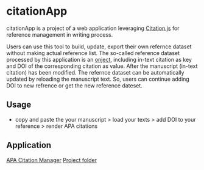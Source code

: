 # citationApp
citationApp is a project of a web application leveraging [Citation.js](https://citation.js.org/) for reference management in writing process.

Users can use this tool to build, update, export their own refernce dataset without making actual reference list. The so-called reference dataset processed by this application is an [onject](https://developer.mozilla.org/en-US/docs/Web/JavaScript/Reference/Global_Objects/Object), including in-text citation as key and DOI of the corresponding citation as value. After the manuscript (in-text citation) has been modified. The refernce dataset can be automatically updated by reloading the manuscript text. So, users can continue adding DOI to new refrence or get the new reference dateset.

## Usage
- copy and paste the your manuscript > load your texts > add DOI to your reference > render APA citations

## Application
[APA Citation Manager](https://billbillbilly.github.io/paper_reference/citation_app/)
[Project folder](https://github.com/billbillbilly/billbillbilly.github.io/tree/main/paper_reference/citation_app)
